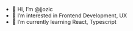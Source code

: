 - 👋 Hi, I’m @jjozic
- 👀 I’m interested in Frontend Development, UX
- 🧠 I’m currently learning React, Typescript

<!---
jjozic/jjozic is a ✨ special ✨ repository because its `README.md` (this file) appears on your GitHub profile.
You can click the Preview link to take a look at your changes.
--->
